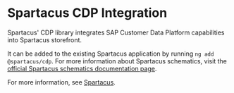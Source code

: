 # Spartacus CDP Integration

Spartacus' CDP library integrates SAP Customer Data Platform capabilities into Spartacus storefront.

It can be added to the existing Spartacus application by running `ng add @spartacus/cdp`. For more information about Spartacus schematics, visit the [official Spartacus schematics documentation page](https://sap.github.io/spartacus-docs/schematics/).

For more information, see [Spartacus](https://github.com/SAP/spartacus).
